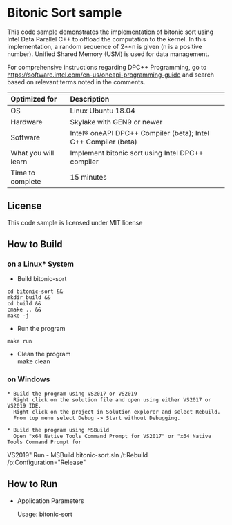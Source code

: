 # Bitonic Sort sample
This code sample demonstrates the implementation of bitonic sort using Intel Data Parallel C++ to
offload the computation to the kernel. In this implementation, a random sequence of 2**n is given
(n is a positive number). Unified Shared Memory (USM) is used for data management.


For comprehensive instructions regarding DPC++ Programming, go to
https://software.intel.com/en-us/oneapi-programming-guide
and search based on relevant terms noted in the comments.

  
| Optimized for                     | Description
|:---                               |:---
| OS                                | Linux Ubuntu 18.04
| Hardware                          | Skylake with GEN9 or newer
| Software                          | Intel&reg; oneAPI DPC++ Compiler (beta); Intel C++ Compiler (beta)
| What you will learn               | Implement bitonic sort using Intel DPC++ compiler
| Time to complete                  | 15 minutes


## License  
This code sample is licensed under MIT license  

## How to Build  

### on a Linux* System  
   * Build bitonic-sort
    
    cd bitonic-sort &&  
    mkdir build &&
    cd build &&
    cmake .. &&
    make -j

   * Run the program

    make run  
   
   * Clean the program  
    make clean

### on Windows
    * Build the program using VS2017 or VS2019
      Right click on the solution file and open using either VS2017 or VS2019 IDE.
      Right click on the project in Solution explorer and select Rebuild.
      From top menu select Debug -> Start without Debugging.

    * Build the program using MSBuild
      Open "x64 Native Tools Command Prompt for VS2017" or "x64 Native Tools Command Prompt for
 VS2019"
      Run - MSBuild bitonic-sort.sln /t:Rebuild /p:Configuration="Release"

## How to Run  
   * Application Parameters   
	
        Usage: bitonic-sort <exponent> <seek>

